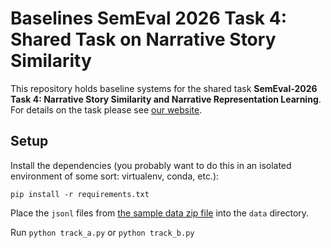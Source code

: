 # Baselines SemEval 2026 Task 4: Shared Task on Narrative Story Similarity

This repository holds baseline systems for the shared task **SemEval-2026 Task 4: Narrative Story Similarity and Narrative Representation Learning**.
For details on the task please see [our website](https://narrative-similarity-task.github.io/).


## Setup

Install the dependencies (you probably want to do this in an isolated environment of some sort: virtualenv, conda, etc.):
```
pip install -r requirements.txt
```

Place the `jsonl` files from [the sample data zip file](https://narrative-similarity-task.github.io/data/SemEval2026-Task_4-sample-v1.zip) into the `data` directory.

Run `python track_a.py` or `python track_b.py`

